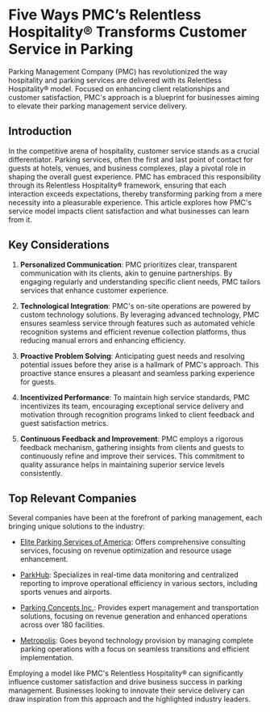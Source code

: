 # Five Ways PMC’s Relentless Hospitality® Transforms Customer Service in Parking

Parking Management Company (PMC) has revolutionized the way hospitality and parking services are delivered with its Relentless Hospitality® model. Focused on enhancing client relationships and customer satisfaction, PMC's approach is a blueprint for businesses aiming to elevate their parking management service delivery.

## Introduction

In the competitive arena of hospitality, customer service stands as a crucial differentiator. Parking services, often the first and last point of contact for guests at hotels, venues, and business complexes, play a pivotal role in shaping the overall guest experience. PMC has embraced this responsibility through its Relentless Hospitality® framework, ensuring that each interaction exceeds expectations, thereby transforming parking from a mere necessity into a pleasurable experience. This article explores how PMC's service model impacts client satisfaction and what businesses can learn from it.

## Key Considerations

1. **Personalized Communication**: PMC prioritizes clear, transparent communication with its clients, akin to genuine partnerships. By engaging regularly and understanding specific client needs, PMC tailors services that enhance customer experience.

2. **Technological Integration**: PMC's on-site operations are powered by custom technology solutions. By leveraging advanced technology, PMC ensures seamless service through features such as automated vehicle recognition systems and efficient revenue collection platforms, thus reducing manual errors and enhancing efficiency.

3. **Proactive Problem Solving**: Anticipating guest needs and resolving potential issues before they arise is a hallmark of PMC's approach. This proactive stance ensures a pleasant and seamless parking experience for guests.

4. **Incentivized Performance**: To maintain high service standards, PMC incentivizes its team, encouraging exceptional service delivery and motivation through recognition programs linked to client feedback and guest satisfaction metrics.

5. **Continuous Feedback and Improvement**: PMC employs a rigorous feedback mechanism, gathering insights from clients and guests to continuously refine and improve their services. This commitment to quality assurance helps in maintaining superior service levels consistently.

## Top Relevant Companies

Several companies have been at the forefront of parking management, each bringing unique solutions to the industry:

- [Elite Parking Services of America](/dir/elite_parking_services_of_america): Offers comprehensive consulting services, focusing on revenue optimization and resource usage enhancement.
  
- [ParkHub](/dir/parkhub): Specializes in real-time data monitoring and centralized reporting to improve operational efficiency in various sectors, including sports venues and airports.
 
- [Parking Concepts Inc.](/dir/parking_concepts_inc): Provides expert management and transportation solutions, focusing on revenue generation and enhanced operations across over 180 facilities.

- [Metropolis](/dir/metropolis): Goes beyond technology provision by managing complete parking operations with a focus on seamless transitions and efficient implementation.

Employing a model like PMC's Relentless Hospitality® can significantly influence customer satisfaction and drive business success in parking management. Businesses looking to innovate their service delivery can draw inspiration from this approach and the highlighted industry leaders.